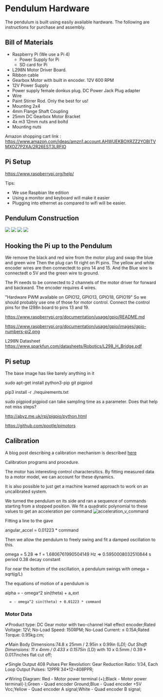 # Pendulum Hardware

The pendulum is built using easily available hardware. The following are instructions for purchase and assembly.

## Bill of Materials

- Raspberry Pi (We use a Pi 4)
  + Power Supply for Pi
  + SD card for Pi
- L298N Motor Driver Board.
- Ribbon cable
- Gearbox Motor with built in encoder. 12V 600 RPM
- 12V Power Supply
- Power supply female donkus plug. DC Power Jack Plug adapter
- Wire
- Paint Stirrer Rod. Only the best for us!
- Mounting 2x4
- 4mm Flange Shaft Coupling
- 25mm DC Gearbox Motor Bracket
- 4x m3 12mm nuts and boltd
- Mounting nuts 

Amazon shopping cart link : https://www.amazon.com/ideas/amzn1.account.AHWUEKBOXRZZ2YOBITVMXOZ7P2XA/2R26EST3LRFIO



## Pi Setup

https://www.raspberrypi.org/help/

Tips:

- We use Raspbian lite edition
- Using a monitor and keyboard will make it easier
- Plugging into ethernet as compared to wifi will be easier.

## Pendulum Construction

![](images/pend-0.jpg)
![](images/pend-1.jpg)
![](images/pend-2.jpg)
![](images/pend-3.jpg)



## Hooking the Pi up to the Pendulum

We remove the black and red wire from the motor plug and swap the blue and green wire Then the plug can fit right on Pi pins. The yellow and white encoder wires are then connectedt to pins 14 and 15. And the Blue wire is connectedt o 5V and the green wire to ground.


The Pi needs to be connected to 2 channels of the motor driver for forward and backward.
The encoder requires 4 wires.

"Hardware PWM available on GPIO12, GPIO13, GPIO18, GPIO19"
So we should probably use one of those for motor control.
Connect the control pins for the l298n board to pins 13 and 19.


https://www.raspberrypi.org/documentation/usage/gpio/README.md

https://www.raspberrypi.org/documentation/usage/gpio/images/gpio-numbers-pi2.png




L298N Datasheet
https://www.sparkfun.com/datasheets/Robotics/L298_H_Bridge.pdf


## Pi setup

The base image has like barely anything in it

sudo apt-get install python3-pip git pigpiod

pip3 install -r ./requirements.txt 

sudo pigpiod
pigpiod can take sampling time as a parameter. Does that help not miss steps?

http://abyz.me.uk/rpi/pigpio/python.html

https://github.com/pootle/pimotors

## Calibration

A blog post describing a calibration mechanism is described [here](https://www.philipzucker.com/system-identification-of-a-pendulum-with-scikit-learn/)

Calibration programs and procedure.

The motor has interesting control charactersitics. By fitting measured data to a motor model, we can account for these dynamics. 

It is also possible to just get a machine learned approach to work on an uncalibrated system.

We turned the pendulum on its side and ran a sequence of commands starting from a stopped position. We fit a quadratic polynomial to these values to get an acceleration per command
![acceleration_v_command](images/acceleration_from_stop.png)

Fitting a line to the gave

angular_accel = 0.01223 * command


Then we allow the pendulum to freely swing and fit a damped oscillation to this.

omega = 5.28 => f = 1.6806761990504149 Hz => 0.5950008032510844 s period
0.38 decay constant

For near the bottom of the oscillation, a pendulum swings with omega = sqrt(g/L)

The equations of motion of a pendulum is

alpha = - omega^2 sin(theta) + a_ext

      = - omega^2 sin(theta) + 0.01223 * command


### Motor Data


✔Product type: DC Gear motor with two-channel Hall effect encoder;Rated Voltage: 12V; No-Load Speed: 150RPM; No-Load Current: ≤ 0.15A;Rated Torque: 0.95kg.cm;

✔Main Body Dimensions:74.8 x 25mm / 2.95in x 0.99in (L*D); Out Shaft Dimensions: 11 x 4mm / 0.433 x 0.1575in (L*D) with 10 x 0.5mm / 0.39 * 0.017inches flat cut off;

✔Single Output 408 Pulses Per Revolution: Gear Reduction Ratio: 1/34, Each Loop Output Pulses: 12PPR 34*12=408PPR;

✔Wiring Diagram: Red - Motor power terminal (+);Black - Motor power terminal(-);Green - Quad encoder Ground;Blue - Quad encoder +5V Vcc;Yellow - Quad encoder A signal;White - Quad encoder B signal;
